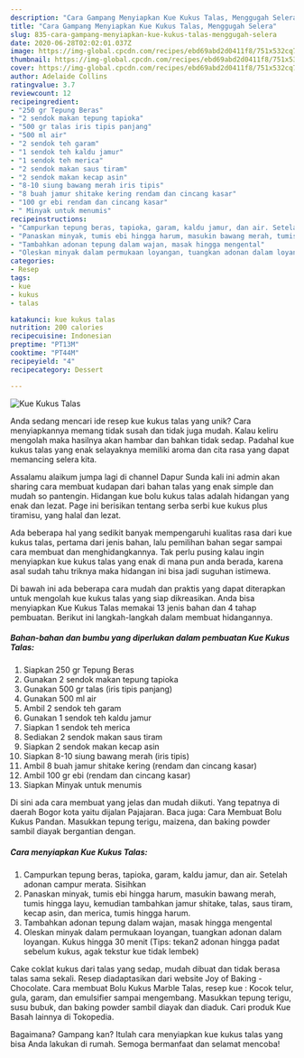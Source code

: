 ```yaml
---
description: "Cara Gampang Menyiapkan Kue Kukus Talas, Menggugah Selera"
title: "Cara Gampang Menyiapkan Kue Kukus Talas, Menggugah Selera"
slug: 835-cara-gampang-menyiapkan-kue-kukus-talas-menggugah-selera
date: 2020-06-28T02:02:01.037Z
image: https://img-global.cpcdn.com/recipes/ebd69abd2d0411f8/751x532cq70/kue-kukus-talas-foto-resep-utama.jpg
thumbnail: https://img-global.cpcdn.com/recipes/ebd69abd2d0411f8/751x532cq70/kue-kukus-talas-foto-resep-utama.jpg
cover: https://img-global.cpcdn.com/recipes/ebd69abd2d0411f8/751x532cq70/kue-kukus-talas-foto-resep-utama.jpg
author: Adelaide Collins
ratingvalue: 3.7
reviewcount: 12
recipeingredient:
- "250 gr Tepung Beras"
- "2 sendok makan tepung tapioka"
- "500 gr talas iris tipis panjang"
- "500 ml air"
- "2 sendok teh garam"
- "1 sendok teh kaldu jamur"
- "1 sendok teh merica"
- "2 sendok makan saus tiram"
- "2 sendok makan kecap asin"
- "8-10 siung bawang merah iris tipis"
- "8 buah jamur shitake kering rendam dan cincang kasar"
- "100 gr ebi rendam dan cincang kasar"
- " Minyak untuk menumis"
recipeinstructions:
- "Campurkan tepung beras, tapioka, garam, kaldu jamur, dan air. Setelah adonan campur merata. Sisihkan"
- "Panaskan minyak, tumis ebi hingga harum, masukin bawang merah, tumis hingga layu, kemudian tambahkan jamur shitake, talas, saus tiram, kecap asin, dan merica, tumis hingga harum."
- "Tambahkan adonan tepung dalam wajan, masak hingga mengental"
- "Oleskan minyak dalam permukaan loyangan, tuangkan adonan dalam loyangan. Kukus hingga 30 menit (Tips: tekan2 adonan hingga padat sebelum kukus, agak tekstur kue tidak lembek)"
categories:
- Resep
tags:
- kue
- kukus
- talas

katakunci: kue kukus talas 
nutrition: 200 calories
recipecuisine: Indonesian
preptime: "PT13M"
cooktime: "PT44M"
recipeyield: "4"
recipecategory: Dessert

---
```



![Kue Kukus Talas](https://img-global.cpcdn.com/recipes/ebd69abd2d0411f8/751x532cq70/kue-kukus-talas-foto-resep-utama.jpg)

Anda sedang mencari ide resep kue kukus talas yang unik? Cara menyiapkannya memang tidak susah dan tidak juga mudah. Kalau keliru mengolah maka hasilnya akan hambar dan bahkan tidak sedap. Padahal kue kukus talas yang enak selayaknya memiliki aroma dan cita rasa yang dapat memancing selera kita.

Assalamu alaikum jumpa lagi di channel Dapur Sunda kali ini admin akan sharing cara membuat kudapan dari bahan talas yang enak simple dan mudah so pantengin. Hidangan kue bolu kukus talas adalah hidangan yang enak dan lezat. Page ini berisikan tentang serba serbi kue kukus plus tiramisu, yang halal dan lezat.

Ada beberapa hal yang sedikit banyak mempengaruhi kualitas rasa dari kue kukus talas, pertama dari jenis bahan, lalu pemilihan bahan segar sampai cara membuat dan menghidangkannya. Tak perlu pusing kalau ingin menyiapkan kue kukus talas yang enak di mana pun anda berada, karena asal sudah tahu triknya maka hidangan ini bisa jadi suguhan istimewa.


Di bawah ini ada beberapa cara mudah dan praktis yang dapat diterapkan untuk mengolah kue kukus talas yang siap dikreasikan. Anda bisa menyiapkan Kue Kukus Talas memakai 13 jenis bahan dan 4 tahap pembuatan. Berikut ini langkah-langkah dalam membuat hidangannya.

<!--inarticleads1-->

##### Bahan-bahan dan bumbu yang diperlukan dalam pembuatan Kue Kukus Talas:

1. Siapkan 250 gr Tepung Beras
1. Gunakan 2 sendok makan tepung tapioka
1. Gunakan 500 gr talas (iris tipis panjang)
1. Gunakan 500 ml air
1. Ambil 2 sendok teh garam
1. Gunakan 1 sendok teh kaldu jamur
1. Siapkan 1 sendok teh merica
1. Sediakan 2 sendok makan saus tiram
1. Siapkan 2 sendok makan kecap asin
1. Siapkan 8-10 siung bawang merah (iris tipis)
1. Ambil 8 buah jamur shitake kering (rendam dan cincang kasar)
1. Ambil 100 gr ebi (rendam dan cincang kasar)
1. Siapkan  Minyak untuk menumis


Di sini ada cara membuat yang jelas dan mudah diikuti. Yang tepatnya di daerah Bogor kota yaitu dijalan Pajajaran. Baca juga: Cara Membuat Bolu Kukus Pandan. Masukkan tepung terigu, maizena, dan baking powder sambil diayak bergantian dengan. 

<!--inarticleads2-->

##### Cara menyiapkan Kue Kukus Talas:

1. Campurkan tepung beras, tapioka, garam, kaldu jamur, dan air. Setelah adonan campur merata. Sisihkan
1. Panaskan minyak, tumis ebi hingga harum, masukin bawang merah, tumis hingga layu, kemudian tambahkan jamur shitake, talas, saus tiram, kecap asin, dan merica, tumis hingga harum.
1. Tambahkan adonan tepung dalam wajan, masak hingga mengental
1. Oleskan minyak dalam permukaan loyangan, tuangkan adonan dalam loyangan. Kukus hingga 30 menit (Tips: tekan2 adonan hingga padat sebelum kukus, agak tekstur kue tidak lembek)


Cake coklat kukus dari talas yang sedap, mudah dibuat dan tidak berasa talas sama sekali. Resep diadaptasikan dari website Joy of Baking - Chocolate. Cara membuat Bolu Kukus Marble Talas, resep kue : Kocok telur, gula, garam, dan emulsifier sampai mengembang. Masukkan tepung terigu, susu bubuk, dan baking powder sambil diayak dan diaduk. Cari produk Kue Basah lainnya di Tokopedia. 

Bagaimana? Gampang kan? Itulah cara menyiapkan kue kukus talas yang bisa Anda lakukan di rumah. Semoga bermanfaat dan selamat mencoba!
